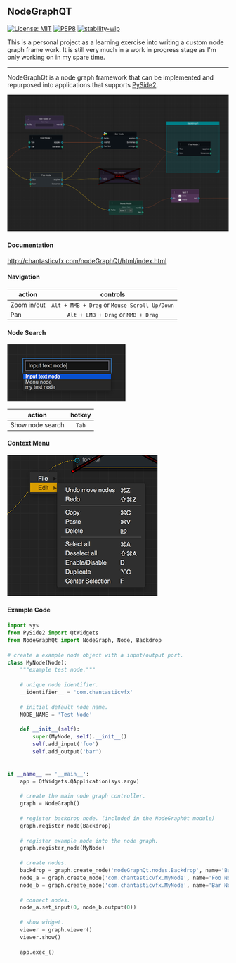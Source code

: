 ## NodeGraphQT

[![License: MIT](https://img.shields.io/badge/License-MIT-blue.svg)](LICENSE.md) 
[![PEP8](https://img.shields.io/badge/code%20style-pep8-green.svg)](https://www.python.org/dev/peps/pep-0008/) 
[![stability-wip](https://img.shields.io/badge/stability-work_in_progress-lightgrey.svg)](https://github.com/orangemug/stability-badges/blob/master/README.md)

This is a personal project as a learning exercise into writing a custom node graph frame work. 
It is still very much in a work in progress stage as I'm only working on in my spare time.

---

NodeGraphQt is a node graph framework that can be implemented and repurposed into 
applications that supports [PySide2](https://doc-snapshots.qt.io/qtforpython/).

![screencap01](/docs/_images/screenshot.png)


#### Documentation

http://chantasticvfx.com/nodeGraphQt/html/index.html

#### Navigation

| action        | controls                                     |
| ------------- |:--------------------------------------------:|
| Zoom in/out   | `Alt + MMB + Drag` or `Mouse Scroll Up/Down` |
| Pan           | `Alt + LMB + Drag` or `MMB + Drag`           |

#### Node Search
![screencap03](/docs/_images/node_search.png)

| action           | hotkey |
| ---------------- |:------:|
| Show node search | `Tab`  |

#### Context Menu
![screencap02](/docs/_images/menu_hotkeys.png)

#### Example Code

```python
import sys
from PySide2 import QtWidgets
from NodeGraphQt import NodeGraph, Node, Backdrop

# create a example node object with a input/output port.
class MyNode(Node):
    """example test node."""

    # unique node identifier.
    __identifier__ = 'com.chantasticvfx'

    # initial default node name.
    NODE_NAME = 'Test Node'

    def __init__(self):
        super(MyNode, self).__init__()
        self.add_input('foo')
        self.add_output('bar')


if __name__ == '__main__':
    app = QtWidgets.QApplication(sys.argv)

    # create the main node graph controller.
    graph = NodeGraph()
   
    # register backdrop node. (included in the NodeGraphQt module)
    graph.register_node(Backdrop)
   
    # register example node into the node graph.
    graph.register_node(MyNode)
   
    # create nodes.
    backdrop = graph.create_node('nodeGraphQt.nodes.Backdrop', name='Backdrop')
    node_a = graph.create_node('com.chantasticvfx.MyNode', name='Foo Node')
    node_b = graph.create_node('com.chantasticvfx.MyNode', name='Bar Node', color='#5b162f')
    
    # connect nodes.
    node_a.set_input(0, node_b.output(0))    

    # show widget.
    viewer = graph.viewer()
    viewer.show()

    app.exec_()
```

